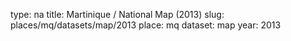 type: na
title: Martinique / National Map (2013)
slug: places/mq/datasets/map/2013
place: mq
dataset: map
year: 2013
